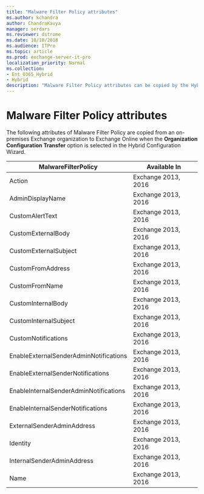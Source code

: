 ```yaml
---
title: "Malware Filter Policy attributes"
ms.author: kchandra
author: ChandraKavya
manager: serdars
ms.reviewer: dstrome
ms.date: 10/10/2018
ms.audience: ITPro
ms.topic: article
ms.prod: exchange-server-it-pro
localization_priority: Normal
ms.collection:
- Ent_O365_Hybrid
- Hybrid
description: "Malware Filter Policy attributes can be copied by the Hybrid Configuration Wizard from your on-premises organization to Exchange Online to help simplify your hybrid deployment"
---
```


# Malware Filter Policy attributes

The following attributes of Malware Filter Policy are copied from an on-premises Exchange organization to Exchange Online when the **Organization Configuration Transfer** option is selected in the Hybrid Configuration Wizard.

| **MalwareFilterPolicy**                | **Available In**    |
|----------------------------------------|---------------------|
| Action                                 | Exchange 2013, 2016 |
| AdminDisplayName                       | Exchange 2013, 2016 |
| CustomAlertText                        | Exchange 2013, 2016 |
| CustomExternalBody                     | Exchange 2013, 2016 |
| CustomExternalSubject                  | Exchange 2013, 2016 |
| CustomFromAddress                      | Exchange 2013, 2016 |
| CustomFromName                         | Exchange 2013, 2016 |
| CustomInternalBody                     | Exchange 2013, 2016 |
| CustomInternalSubject                  | Exchange 2013, 2016 |
| CustomNotifications                    | Exchange 2013, 2016 |
| EnableExternalSenderAdminNotifications | Exchange 2013, 2016 |
| EnableExternalSenderNotifications      | Exchange 2013, 2016 |
| EnableInternalSenderAdminNotifications | Exchange 2013, 2016 |
| EnableInternalSenderNotifications      | Exchange 2013, 2016 |
| ExternalSenderAdminAddress             | Exchange 2013, 2016 |
| Identity                               | Exchange 2013, 2016 |
| InternalSenderAdminAddress             | Exchange 2013, 2016 |
| Name                                   | Exchange 2013, 2016 |
